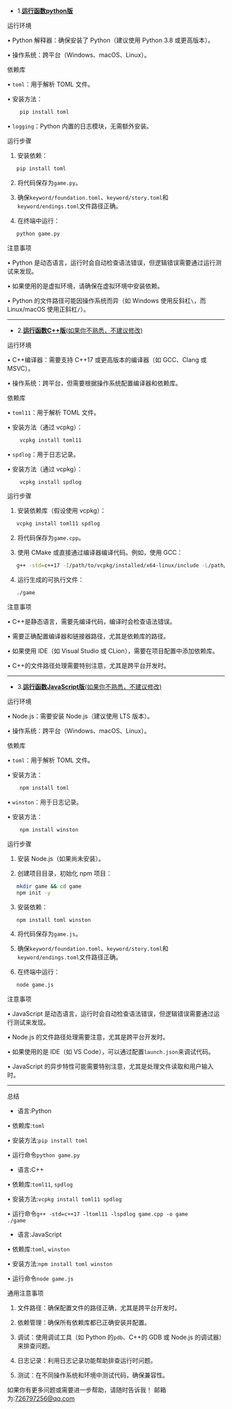 - 1.[**运行函数python版**](main.py)


运行环境

• Python 解释器：确保安装了 Python（建议使用 Python 3.8 或更高版本）。

• 操作系统：跨平台（Windows、macOS、Linux）。


依赖库

• `toml`：用于解析 TOML 文件。

• 安装方法：

```bash
    pip install toml
```

• `logging`：Python 内置的日志模块，无需额外安装。


运行步骤

1. 安装依赖：

```bash
   pip install toml
   ```


2. 将代码保存为`game.py`。

3. 确保`keyword/foundation.toml`、`keyword/story.toml`和`keyword/endings.toml`文件路径正确。

4. 在终端中运行：

```bash
   python game.py
   ```



注意事项

• Python 是动态语言，运行时会自动检查语法错误，但逻辑错误需要通过运行测试来发现。

• 如果使用的是虚拟环境，请确保在虚拟环境中安装依赖。

• Python 的文件路径可能因操作系统而异（如 Windows 使用反斜杠`\`，而 Linux/macOS 使用正斜杠`/`）。


---



- 2.[**运行函数C++版**(如果你不熟悉，不建议修改)](main.cpp)

运行环境

• C++编译器：需要支持 C++17 或更高版本的编译器（如 GCC、Clang 或 MSVC）。

• 操作系统：跨平台，但需要根据操作系统配置编译器和依赖库。


依赖库

• `toml11`：用于解析 TOML 文件。

• 安装方法（通过 vcpkg）：

```bash
    vcpkg install toml11
```


• `spdlog`：用于日志记录。

• 安装方法（通过 vcpkg）：

```bash
    vcpkg install spdlog
```



运行步骤

1. 安装依赖库（假设使用 vcpkg）：

```bash
   vcpkg install toml11 spdlog
   ```


2. 将代码保存为`game.cpp`。

3. 使用 CMake 或直接通过编译器编译代码。例如，使用 GCC：

```bash
   g++ -std=c++17 -I/path/to/vcpkg/installed/x64-linux/include -L/path/to/vcpkg/installed/x64-linux/lib -ltoml11 -lspdlog game.cpp -o game
```


4. 运行生成的可执行文件：

```bash
   ./game
   ```



注意事项

• C++是静态语言，需要先编译代码，编译时会检查语法错误。

• 需要正确配置编译器和链接器路径，尤其是依赖库的路径。

• 如果使用 IDE（如 Visual Studio 或 CLion），需要在项目配置中添加依赖库。

• C++的文件路径处理需要特别注意，尤其是跨平台开发时。


---

- 3.[**运行函数JavaScript版**(如果你不熟悉，不建议修改)](main.js)


运行环境

• Node.js：需要安装 Node.js（建议使用 LTS 版本）。

• 操作系统：跨平台（Windows、macOS、Linux）。


依赖库

• `toml`：用于解析 TOML 文件。

• 安装方法：

```bash
    npm install toml
```


• `winston`：用于日志记录。

• 安装方法：

```bash
    npm install winston
```


运行步骤

1. 安装 Node.js（如果尚未安装）。

2. 创建项目目录，初始化 npm 项目：

```bash
   mkdir game && cd game
   npm init -y
```


3. 安装依赖：

```bash
   npm install toml winston
```


4. 将代码保存为`game.js`。

5. 确保`keyword/foundation.toml`、`keyword/story.toml`和`keyword/endings.toml`文件路径正确。

6. 在终端中运行：

```bash
   node game.js
```



注意事项

• JavaScript 是动态语言，运行时会自动检查语法错误，但逻辑错误需要通过运行测试来发现。

• Node.js 的文件路径处理需要注意，尤其是跨平台开发时。

• 如果使用的是 IDE（如 VS Code），可以通过配置`launch.json`来调试代码。

• JavaScript 的异步特性可能需要特别注意，尤其是处理文件读取和用户输入时。


---



总结


- 语言:Python

•  依赖库:`toml`

•  安装方法:`pip install toml`

•  运行命令`python game.py`

- 语言:C++

•  依赖库:`toml11`, `spdlog`

•  安装方法:`vcpkg install toml11 spdlog`

•  运行命令`g++ -std=c++17 -ltoml11 -lspdlog game.cpp -o game`<br>`./game`

- 语言:JavaScript

•  依赖库:`toml`, `winston`

•  安装方法:`npm install toml winston`

•  运行命令`node game.js`



通用注意事项

1. 文件路径：确保配置文件的路径正确，尤其是跨平台开发时。

2. 依赖管理：确保所有依赖库都已正确安装并配置。

3. 调试：使用调试工具（如 Python 的`pdb`、C++的 GDB 或 Node.js 的调试器）来排查问题。

4. 日志记录：利用日志记录功能帮助排查运行时问题。

5. 测试：在不同操作系统和环境中测试代码，确保兼容性。

如果你有更多问题或需要进一步帮助，请随时告诉我！
邮箱为:[726797256@qq.com](mailto:726797256@qq.com)